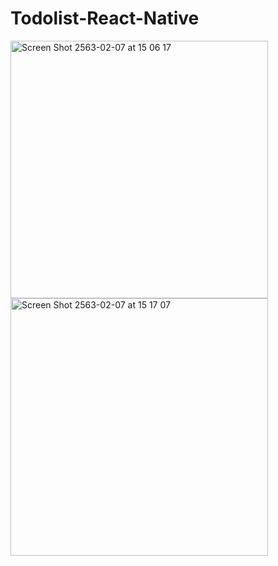 # Todolist-React-Native
<img width="412" higth="945" alt="Screen Shot 2563-02-07 at 15 06 17" src="https://user-images.githubusercontent.com/42707869/74012001-cde0df80-49bb-11ea-9e56-eb91905855e2.png"><img width="412" higth="945" alt="Screen Shot 2563-02-07 at 15 17 07" src="https://user-images.githubusercontent.com/42707869/74012515-0503c080-49bd-11ea-9153-db321a10d322.png">
